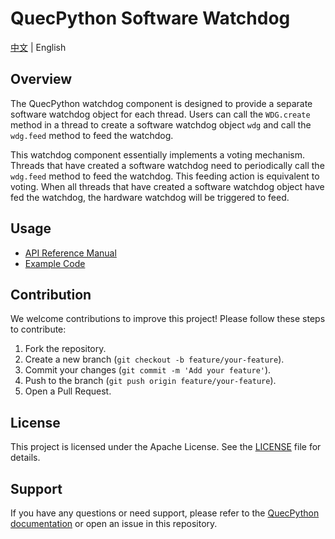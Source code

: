 # QuecPython Software Watchdog

[中文](README_ZH.md) | English

## Overview

The QuecPython watchdog component is designed to provide a separate software watchdog object for each thread. Users can call the `WDG.create` method in a thread to create a software watchdog object `wdg` and call the `wdg.feed` method to feed the watchdog.

This watchdog component essentially implements a voting mechanism. Threads that have created a software watchdog need to periodically call the `wdg.feed` method to feed the watchdog. This feeding action is equivalent to voting. When all threads that have created a software watchdog object have fed the watchdog, the hardware watchdog will be triggered to feed.

## Usage

- [API Reference Manual](./docs/en/API_Reference.md)
- [Example Code](./code/demo.py)

## Contribution

We welcome contributions to improve this project! Please follow these steps to contribute:

1. Fork the repository.
2. Create a new branch (`git checkout -b feature/your-feature`).
3. Commit your changes (`git commit -m 'Add your feature'`).
4. Push to the branch (`git push origin feature/your-feature`).
5. Open a Pull Request.

## License

This project is licensed under the Apache License. See the [LICENSE](LICENSE) file for details.

## Support

If you have any questions or need support, please refer to the [QuecPython documentation](https://python.quectel.com/doc/en) or open an issue in this repository.